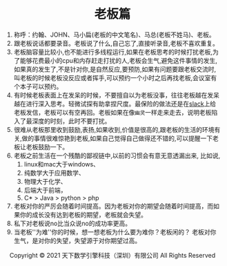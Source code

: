 # <center>老板篇</center>

1. 称呼：约翰、JOHN、马小扁(老板的中文笔名)、马总(老板不姓马)、老板。
2. 跟老板说话都要录音。老板说了什么,自己忘了,直接听录音,老板不喜欢重复。
3. 老板脑容量比较小,也不能进行多线程运行,如果在老板思考的时候打扰老板,为了能够花费最小的cpu和内存赶走打扰的人,老板会生气,避免这件事情的发生,如果真的发生了,不是针对你,是自然反应,要预防,如果有问题要跟老板交流时,叫老板的时候老板没反应或者挥手,可以预约一个小时之后再找老板,会议室有个本子可以预约。
4. 有时候老板表面上在发呆的时候，不要擅自以为老板没事，往往老板越在发呆越在进行深入思考。轻微试探有助拿捏尺度。最保险的做法还是在[slack](../slack篇/slack篇.md)上给老板发信，老板可以有空再回。老板如果在像```幽灵```一样走来走去，说明老板陷入了最深度的时刻，此时不要打扰。
5. 很难从老板那里收到鼓励,表扬,如果收到,价值是很高的,跟老板的生活的环境有关,做的事情很难惊艳到老板,如果自己觉得自己做得还不错的,可以提醒一下老板让老板鼓励一下。
6. 老板之前生活在一个残酷的鄙视链中,以前的习惯会有意无意透漏出来,
    比如说,
    1. linux和mac大于windows、
    2. 纯数学大于应用数学、
    3. 物理大于化学、
    4. 后端大于前端，
    5. C* > Java > python > php
7. 老板对你的严厉会随着时间提高。因为老板对你的期望会随着时间提高，而如果你的成长没有达到老板的期望，老板就会失望。
8. 私下对老板说no比当众说no的成功率更高。
9. 当老板''为难''你的时候，想一想老板为什么要为难你？老板闲的？ 老板对你生气，是对你的失望，失望源于对你期望过高。

<center> Copyright © 2021 天下数学引擎科技（深圳）有限公司 All Rights Reserved</center>